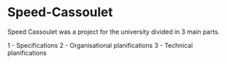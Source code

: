# Speed-Cassoulet
Speed Cassoulet was a project for the university divided in 3 main parts.

1 - Specifications
2 - Organisational planifications
3 - Technical planifications
